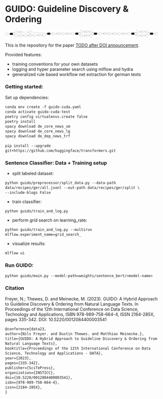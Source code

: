 # GUIDO: Guideline Discovery & Ordering
<img title="a title" alt="Alt text" src=".imgs/recipe_1_pn.png">

This is the repository for the paper [TODO after DOI announcement]().

Provided features:
- training conventions for your own datasets
- logging and hyper parameter search using mlflow and hydra
- generalized rule based workflow net extraction for german texts

### Getting started:

Set up dependencies:
```
conda env create -f guido-cuda.yaml
conda activate guido-cuda-test
poetry config virtualenvs.create false
poetry install
spacy download de_core_news_sm
spacy download de_core_news_lg
spacy download de_dep_news_trf

pip install --upgrade git+https://github.com/huggingface/transformers.git
```


###  Sentence Classifier: Data + Training setup

- split labeled dataset:
```
python guido/preprocessor/split_data.py --data-path data/recipes/ger/all.jsonl --out-path data/recipes/ger/split \
--include-blogs False
```
- train classifier:
```
python guido/train_and_log.py
```

- perform grid search on learning_rate:
```
python guido/train_and_log.py --multirun mlflow.experiment_name=grid_search_
```

- visualize results:
```
mlflow ui
```

### Run GUIDO:

```
python guido/main.py --model-path=weights/sentence_bert/<model-name>
```

### Citation

Freyer, N.; Thewes, D. and Meinecke, M. (2023). GUIDO: A Hybrid Approach to Guideline Discovery & Ordering from Natural Language Texts.  In Proceedings of the 12th International Conference on Data Science, Technology and Applications, ISBN 978-989-758-664-4, ISSN 2184-285X, pages 335-342.  DOI: 10.5220/0012084400003541   

```
@conference{data23,
author={Nils Freyer. and Dustin Thewes. and Matthias Meinecke.},
title={GUIDO: A Hybrid Approach to Guideline Discovery & Ordering from Natural Language Texts},
booktitle={Proceedings of the 12th International Conference on Data Science, Technology and Applications - DATA},
year={2023},
pages={335-342},
publisher={SciTePress},
organization={INSTICC},
doi={10.5220/0012084400003541},
isbn={978-989-758-664-4},
issn={2184-285X},
}
```


